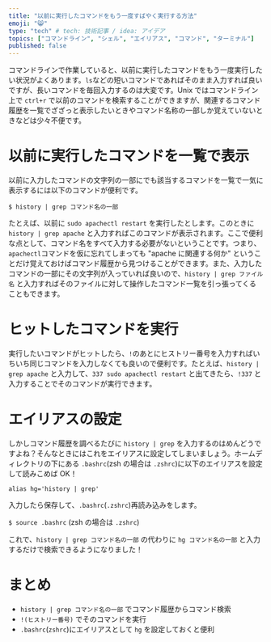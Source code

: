 ```yaml
---
title: "以前に実行したコマンドをもう一度すばやく実行する方法"
emoji: "😸"
type: "tech" # tech: 技術記事 / idea: アイデア
topics: ["コマンドライン", "シェル", "エイリアス", "コマンド", "ターミナル"]
published: false
---
```


コマンドラインで作業していると、以前に実行したコマンドをもう一度実行したい状況がよくあります。`ls`などの短いコマンドであればそのまま入力すれば良いですが、長いコマンドを毎回入力するのは大変です。Unix ではコマンドライン上で `ctrl+r` で以前のコマンドを検索することができますが、関連するコマンド履歴を一覧でざざっと表示したいときやコマンド名称の一部しか覚えていないときなどは少々不便です。

# 以前に実行したコマンドを一覧で表示
以前に入力したコマンドの文字列の一部にでも該当するコマンドを一覧で一気に表示するには以下のコマンドが便利です。

`$ history | grep コマンド名の一部`

たとえば、以前に `sudo apachectl restart` を実行したとします。このときに `history | grep apache` と入力すればこのコマンドが表示されます。ここで便利な点として、コマンド名をすべて入力する必要がないということです。つまり、`apachectl`コマンドを仮に忘れてしまっても "apache に関連する何か" ということだけ覚えておけばコマンド履歴から見つけることができます。また、入力したコマンドの一部にその文字列が入っていれば良いので、`history | grep ファイル名` と入力すればそのファイルに対して操作したコマンド一覧を引っ張ってくることもできます。

# ヒットしたコマンドを実行
実行したいコマンドがヒットしたら、`!`のあとにヒストリー番号を入力すればいちいち同じコマンドを入力しなくても良いので便利です。たとえば、`history | grep apache` と入力して、`337 sudo apachectl restart` と出てきたら、`!337` と入力することでそのコマンドが実行できます。

# エイリアスの設定
しかしコマンド履歴を調べるたびに `history | grep` を入力するのはめんどうですよね？そんなときにはこれをエイリアスに設定してしまいましょう。ホームディレクトリの下にある `.bashrc`(zsh の場合は `.zshrc`)に以下のエイリアスを設定して読みこめば OK！

```shell:.bashrc
alias hg='history | grep'
```

入力したら保存して、`.bashrc`(`.zshrc`)再読み込みをします。

`$ source .bashrc` (zsh の場合は `.zshrc`)

これで、`history | grep コマンド名の一部` の代わりに `hg コマンド名の一部` と入力するだけで検索できるようになりました！

# まとめ
- `history | grep コマンド名の一部` でコマンド履歴からコマンド検索
- `!(ヒストリー番号)` でそのコマンドを実行
- `.bashrc`(`zshrc`)にエイリアスとして `hg` を設定しておくと便利
